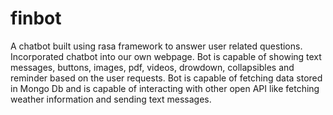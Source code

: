 # finbot
A chatbot built using rasa framework to answer user related questions. 
Incorporated chatbot into our own webpage. 
Bot is capable of showing text messages, buttons, images, pdf, videos, drowdown, collapsibles and reminder based on the user requests. 
Bot is capable of fetching data stored in Mongo Db and is capable of interacting with other open API like fetching weather information and sending text messages.
